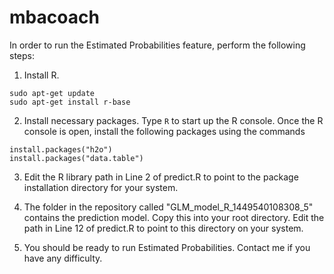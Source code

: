 # mbacoach

In order to run the Estimated Probabilities feature, perform the following steps:
1. Install R.

```
sudo apt-get update
sudo apt-get install r-base
```
    
2. Install necessary packages. Type `R` to start up the R console. Once the R console is open, install the following packages using the commands

```
install.packages("h2o")
install.packages("data.table")
```

3. Edit the R library path in Line 2 of predict.R to point to the package installation directory for your system.

4. The folder in the repository called "GLM_model_R_1449540108308_5" contains the prediction model. Copy this into your root directory. Edit the path in Line 12 of predict.R to point to this directory on your system.

5. You should be ready to run Estimated Probabilities. Contact me if you have any difficulty.
